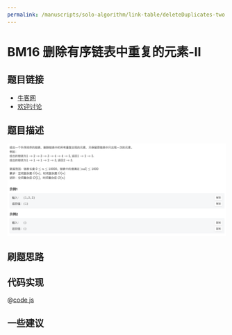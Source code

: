 ```yaml
---
permalink: /manuscripts/solo-algorithm/link-table/deleteDuplicates-two.html
---
```

# BM16 删除有序链表中重复的元素-II

## 题目链接

- [牛客网](https://www.nowcoder.com/share/jump/8484115461694841743148)
- [欢迎讨论]()

## 题目描述

![反转链表.png](../images/deleteDuplicates-2.png)

## 刷题思路

## 代码实现

@[code js](@code/algorithm/interview-101/deleteDuplicates-2.js)

## 一些建议
